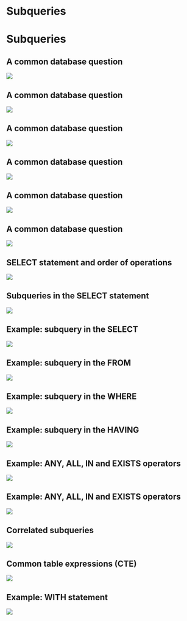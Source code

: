 # Subqueries


# Subqueries

## A common database question

![](./assets/subquery-1.png)

## A common database question

![](./assets/subquery-2.png)

## A common database question

![](./assets/subquery-3.png)

## A common database question

![](./assets/subquery-4.png)

## A common database question

![](./assets/subquery-5.png)

## A common database question

![](./assets/subquery-6.png)

## SELECT statement and order of operations

![](./assets/subquery-7.png)

## Subqueries in the SELECT statement

![](./assets/subquery-8.png)

## Example: subquery in the SELECT

![](./assets/subquery-9.png)

## Example: subquery in the FROM

![](./assets/subquery-10.png)

## Example: subquery in the WHERE

![](./assets/subquery-11.png)

## Example: subquery in the HAVING

![](./assets/subquery-12.png)

## Example: ANY, ALL, IN and EXISTS operators

![](./assets/subquery-13.png)

## Example: ANY, ALL, IN and EXISTS operators

![](./assets/subquery-14.png)

## Correlated subqueries

![](./assets/subquery-15.png)

## Common table expressions (CTE)

![](./assets/subquery-16.png)

## Example: WITH statement

![](./assets/subquery-17.png)
